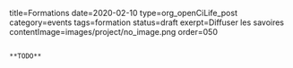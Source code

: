 title=Formations
date=2020-02-10
type=org_openCiLife_post
category=events
tags=formation
status=draft
exerpt=Diffuser les savoires
contentImage=images/project/no_image.png
order=050
~~~~~~

**TODO**